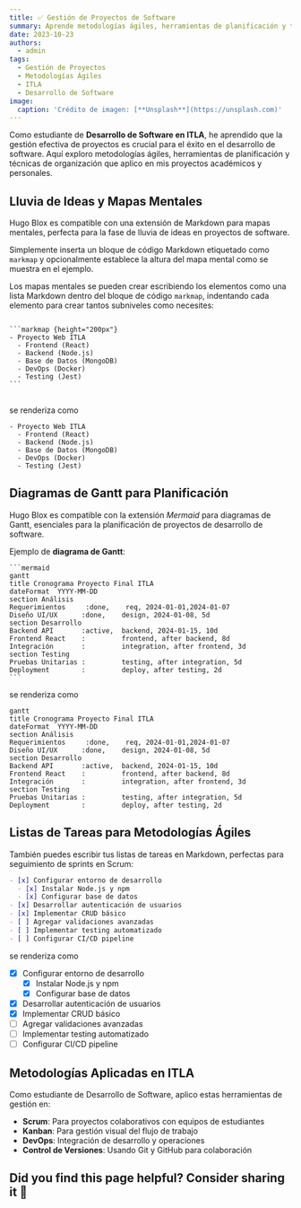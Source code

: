 ```yaml
---
title: ✅ Gestión de Proyectos de Software
summary: Aprende metodologías ágiles, herramientas de planificación y técnicas de gestión de proyectos de desarrollo aplicadas en ITLA.
date: 2023-10-23
authors:
  - admin
tags:
  - Gestión de Proyectos
  - Metodologías Ágiles
  - ITLA
  - Desarrollo de Software
image:
  caption: 'Crédito de imagen: [**Unsplash**](https://unsplash.com)'
---
```


Como estudiante de **Desarrollo de Software en ITLA**, he aprendido que la gestión efectiva de proyectos es crucial para el éxito en el desarrollo de software. Aquí exploro metodologías ágiles, herramientas de planificación y técnicas de organización que aplico en mis proyectos académicos y personales.

## Lluvia de Ideas y Mapas Mentales

Hugo Blox es compatible con una extensión de Markdown para mapas mentales, perfecta para la fase de lluvia de ideas en proyectos de software.

Simplemente inserta un bloque de código Markdown etiquetado como `markmap` y opcionalmente establece la altura del mapa mental como se muestra en el ejemplo.

Los mapas mentales se pueden crear escribiendo los elementos como una lista Markdown dentro del bloque de código `markmap`, indentando cada elemento para crear tantos subniveles como necesites:

<div class="highlight">
<pre class="chroma">
<code>
```markmap {height="200px"}
- Proyecto Web ITLA
  - Frontend (React)
  - Backend (Node.js)
  - Base de Datos (MongoDB)
  - DevOps (Docker)
  - Testing (Jest)
```
</code>
</pre>
</div>

se renderiza como

```markmap {height="200px"}
- Proyecto Web ITLA
  - Frontend (React)
  - Backend (Node.js)
  - Base de Datos (MongoDB)
  - DevOps (Docker)
  - Testing (Jest)
```

## Diagramas de Gantt para Planificación

Hugo Blox es compatible con la extensión _Mermaid_ para diagramas de Gantt, esenciales para la planificación de proyectos de desarrollo de software.

Ejemplo de **diagrama de Gantt**:

    ```mermaid
    gantt
    title Cronograma Proyecto Final ITLA
    dateFormat  YYYY-MM-DD
    section Análisis
    Requerimientos     :done,    req, 2024-01-01,2024-01-07
    Diseño UI/UX      :done,    design, 2024-01-08, 5d
    section Desarrollo
    Backend API       :active,  backend, 2024-01-15, 10d
    Frontend React    :         frontend, after backend, 8d
    Integración       :         integration, after frontend, 3d
    section Testing
    Pruebas Unitarias :         testing, after integration, 5d
    Deployment        :         deploy, after testing, 2d
    ```

se renderiza como

```mermaid
gantt
title Cronograma Proyecto Final ITLA
dateFormat  YYYY-MM-DD
section Análisis
Requerimientos     :done,    req, 2024-01-01,2024-01-07
Diseño UI/UX      :done,    design, 2024-01-08, 5d
section Desarrollo
Backend API       :active,  backend, 2024-01-15, 10d
Frontend React    :         frontend, after backend, 8d
Integración       :         integration, after frontend, 3d
section Testing
Pruebas Unitarias :         testing, after integration, 5d
Deployment        :         deploy, after testing, 2d
```

## Listas de Tareas para Metodologías Ágiles

También puedes escribir tus listas de tareas en Markdown, perfectas para seguimiento de sprints en Scrum:

```markdown
- [x] Configurar entorno de desarrollo
  - [x] Instalar Node.js y npm
  - [x] Configurar base de datos
- [x] Desarrollar autenticación de usuarios
- [x] Implementar CRUD básico
- [ ] Agregar validaciones avanzadas
- [ ] Implementar testing automatizado
- [ ] Configurar CI/CD pipeline
```

se renderiza como

- [x] Configurar entorno de desarrollo
  - [x] Instalar Node.js y npm
  - [x] Configurar base de datos
- [x] Desarrollar autenticación de usuarios
- [x] Implementar CRUD básico
- [ ] Agregar validaciones avanzadas
- [ ] Implementar testing automatizado
- [ ] Configurar CI/CD pipeline

## Metodologías Aplicadas en ITLA

Como estudiante de Desarrollo de Software, aplico estas herramientas de gestión en:

- **Scrum**: Para proyectos colaborativos con equipos de estudiantes
- **Kanban**: Para gestión visual del flujo de trabajo
- **DevOps**: Integración de desarrollo y operaciones
- **Control de Versiones**: Usando Git y GitHub para colaboración

## Did you find this page helpful? Consider sharing it 🙌
